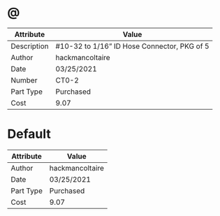 # @
| Attribute | Value |
| ---  | ---     |
| Description | #10-32 to 1/16” ID Hose Connector, PKG of 5 |
| Author | hackmancoltaire |
| Date | 03/25/2021 |
| Number | CT0-2 |
| Part Type | Purchased |
| Cost | 9.07 |
# Default
| Attribute | Value |
| ---  | ---     |
| Author | hackmancoltaire |
| Date | 03/25/2021 |
| Part Type | Purchased |
| Cost | 9.07 |
